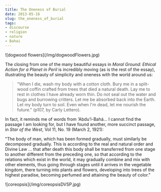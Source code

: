 ```yaml
---
title: The Oneness of Burial
date: 2013-05-16
slug: the_oneness_of_burial
tags:
- discourse
- religion
- nature
- Bahai
---
```


<div class="image">
![dogwood flowers](/img/dogwoodFlowers.jpg)
</div>

The closing from one of the many beautiful essays in _Moral Ground: Ethical
Action for a Planet in Peril_ is  incredibly moving (as is the rest of the
essay), illustrating the beauty of simplicity and oneness with the world around
us:

> "When I die, wash my body with a cotton cloth. Bury me in a split-wood coffin
> crafted from trees that died a natural death. Lay me to rest in clothes I have
> already worn thin. Do not seal out the water and bugs and burrowing critters.
> Let me be absorbed back into the Earth. Let my body turn to soil. Even when
> I'm dead, let me nourish the future."  (p107, by Carly Lettero).

In fact, it reminds me of words from 'Abdu'l-Bah&aacute;&hellip; I cannot find
the passage I am looking for, but I have found another, more succinct passage,
in _Star of the West_, Vol 11, No. 19 (March 2, 1921):

"The body of man, which has been formed gradually, must similarly be decomposed
gradually. This is according to the real and natural order and Divine Law
&hellip; that after death this body shall be transferred from one stage to
another different from the preceding one, so that according to the relations
which exist in the world, it may gradually combine and mix with other elements,
thus going through stages until it arrives in the vegetable kingdom, there
turning into plants and flowers, developing into trees of the highest paradise,
becoming perfumed and attaining the beauty of color."

<div class="image">
![coreopsis](/img/coreopsisDVSP.jpg)
</div>
